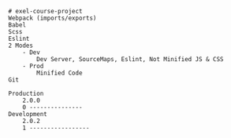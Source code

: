 	# exel-course-project
	Webpack (imports/exports)
	Babel
	Scss
	Eslint
	2 Modes
		- Dev
			Dev Server, SourceMaps, Eslint, Not Minified JS & CSS
		- Prod
			Minified Code
	Git

	Production
		2.0.0
		0 ---------------
	Development
		2.0.2
		1 -----------------




